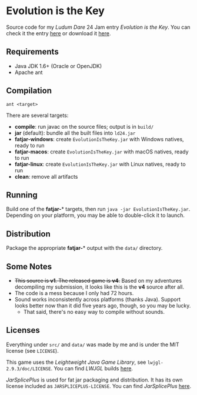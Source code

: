 # Evolution is the Key

Source code for my _Ludum Dare_ 24 Jam entry _Evolution is the Key_.
You can check it the entry
[here](http://www.ludumdare.com/compo/ludum-dare-24/?action=preview&uid=16438)
or download it
[here](https://44d-again-again.itch.io/evolution-is-the-key).

## Requirements

  * Java JDK 1.6+ (Oracle or OpenJDK)
  * Apache ant

## Compilation

```
ant <target>
```

There are several targets:

  * **compile**: run javac on the source files; output is in `build/`
  * **jar** (default): bundle all the built files into `ld24.jar`
  * **fatjar-windows**: create `EvolutionIsTheKey.jar` with Windows natives, ready to run
  * **fatjar-macos**: create `EvolutionIsTheKey.jar` with macOS natives, ready to run
  * **fatjar-linux**: create `EvolutionIsTheKey.jar` with Linux natives, ready to run
  * **clean**: remove all artifacts

## Running

Build one of the **fatjar-*** targets, then run `java -jar EvolutionIsTheKey.jar`. Depending on your platform, you may be able to
double-click it to launch.

## Distribution

Package the appropriate **fatjar-*** output with the `data/` directory.

## Some Notes

  * ~~This source is **v1**. The released game is **v4**.~~ Based on my
    adventures decompiling my submission, it looks like this is the **v4**
    source after all.
  * The code is a mess because I only had 72 hours.
  * Sound works inconsistently across platforms (thanks Java). Support looks
    better now than it did five years ago, though, so you may be lucky.
      * That said, there's no easy way to compile without sounds.

## Licenses

Everything under `src/` and `data/` was made by me and is under the MIT license
(see `LICENSE`).

This game uses the _Leightweight Java Game Library_, see
`lwjgl-2.9.3/doc/LICENSE`. You can find _LWJGL_ builds
[here](http://legacy.lwjgl.org).

_JarSplicePlus_ is used for fat jar packaging and distribution. It has its own
license included as `JARSPLICEPLUS-LICENSE`. You can find _JarSplicePlus_
[here](https://github.com/lquesada/JarSplicePlus).
